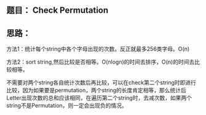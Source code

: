 ## 题目： Check Permutation

## 思路：
方法1：统计每个string中各个字母出现的次数。反正就最多256类字母。O(n)

方法2：sort string,然后比较是否相等。O(nlogn)的时间去排序，O(n)的时间去比较相等。

不需要对两个string各自统计次数后再比较，可以在check第二个string时即进行比较，因为如果要是permutation，两个string的长度肯定相等，那么统计后Letter出现次数的总和应该相同，在遍历第二个string时，去减次数，如果两个string不是Permutation，则一定会出现负的情况。

